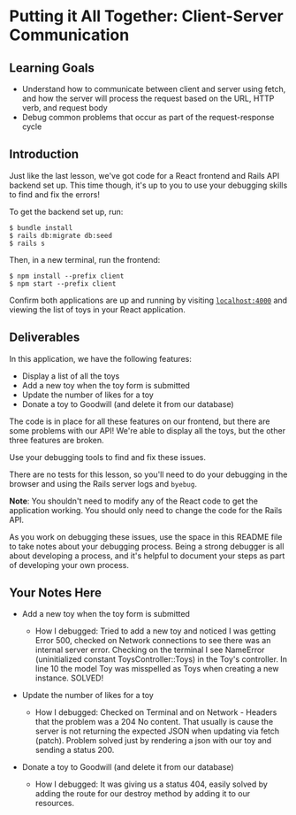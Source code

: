 # Putting it All Together: Client-Server Communication

## Learning Goals

- Understand how to communicate between client and server using fetch, and how
  the server will process the request based on the URL, HTTP verb, and request
  body
- Debug common problems that occur as part of the request-response cycle

## Introduction

Just like the last lesson, we've got code for a React frontend and Rails API
backend set up. This time though, it's up to you to use your debugging skills to
find and fix the errors!

To get the backend set up, run:

```console
$ bundle install
$ rails db:migrate db:seed
$ rails s
```

Then, in a new terminal, run the frontend:

```console
$ npm install --prefix client
$ npm start --prefix client
```

Confirm both applications are up and running by visiting
[`localhost:4000`](http://localhost:4000) and viewing the list of toys in your
React application.

## Deliverables

In this application, we have the following features:

- Display a list of all the toys
- Add a new toy when the toy form is submitted
- Update the number of likes for a toy
- Donate a toy to Goodwill (and delete it from our database)

The code is in place for all these features on our frontend, but there are some
problems with our API! We're able to display all the toys, but the other three
features are broken.

Use your debugging tools to find and fix these issues.

There are no tests for this lesson, so you'll need to do your debugging in the
browser and using the Rails server logs and `byebug`.

**Note**: You shouldn't need to modify any of the React code to get the
application working. You should only need to change the code for the Rails API.

As you work on debugging these issues, use the space in this README file to take
notes about your debugging process. Being a strong debugger is all about
developing a process, and it's helpful to document your steps as part of
developing your own process.

## Your Notes Here

- Add a new toy when the toy form is submitted

  - How I debugged: Tried to add a new toy and noticed I was getting Error 500, checked on Network connections to see there was an internal server error.
    Checking on the terminal I see NameError (uninitialized constant ToysController::Toys) in the Toy's controller. In line 10 the model Toy was misspelled as Toys when creating a new instance. SOLVED!

- Update the number of likes for a toy

  - How I debugged: Checked on Terminal and on Network - Headers that the problem was a 204 No content. That usually is cause the server is not returning the expected JSON when updating via fetch (patch). Problem solved just by rendering a json with our toy and sending a status 200.

- Donate a toy to Goodwill (and delete it from our database)

  - How I debugged: It was giving us a status 404, easily solved by adding the route for our destroy method by adding it to our resources.
